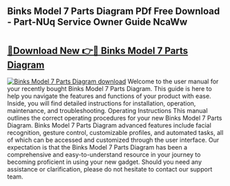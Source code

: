 ## Binks Model 7 Parts Diagram PDf Free Download - Part-NUq Service Owner Guide NcaWw

# <h2><a href="http://dfm3js.blite.top/?on=Binks+Model+7+Parts+Diagram">🔗Download New 👉🔴 Binks Model 7 Parts Diagram</a></h2>

[![Binks Model 7 Parts Diagram download](https://i.imgur.com/lujVjoI.png)](http://dfm3js.blite.top/?on=Binks+Model+7+Parts+Diagram)
Welcome to the user manual for your recently bought Binks Model 7 Parts Diagram. This guide is here to help you navigate the features and functions of your product with ease. Inside, you will find detailed instructions for installation, operation, maintenance, and troubleshooting. Operating Instructions This manual outlines the correct operating procedures for your new Binks Model 7 Parts Diagram. Binks Model 7 Parts Diagram advanced features include facial recognition, gesture control, customizable profiles, and automated tasks, all of which can be accessed and customized through the user interface. Our expectation is that the Binks Model 7 Parts Diagram has been a comprehensive and easy-to-understand resource in your journey to becoming proficient in using your new gadget. Should you need any assistance or clarification, please do not hesitate to contact our support team.
